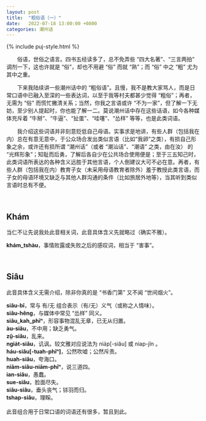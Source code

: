 ```yaml
---
layout: post
title:  "粗俗语（一）"
date:   2022-07-18 13:00:00 +0800
categories: 潮州话
---
```


{% include puj-style.html %}

&emsp;&emsp;俗语，世俗之语言。四书五经读多了，总不免弄些 “四大名著”、“三言两拍” 调剂一下，这也许就是 “俗”，却也不用避 “俗” 而就 “熟”；而 “俗” 中之 “粗” 尤为其中之重。

&emsp;&emsp;下来我陆续讲一些潮州话中的 “粗俗语”。且慢，我不是教大家骂人，而是日常口语中已融入至深的一些表达词，以至于我等村夫都甚少觉得 “粗俗”；再者，无需为 “俗” 而慌忙撇清关系；当然，你我之言语或许 “不为一家”，但了解一下无妨，至少别人提起时，你也能了解一二。莫说潮州话中存在这些话语，如今各种媒体充斥着 “牛掰”、“牛逼”、“扯蛋”、“哇噻”、“怂样” 等等，也是此类词语。

&emsp;&emsp;我介绍这些词语并非刻意贬低自己母语。实事求是地讲，有些人群（包括我在内）总在有意无意中，于公众场合发出类似言语（比如“我卵”之类），有损自己形象之余，或许还有损所谓 “潮州话”（或者 “潮汕话”、“潮语” 之类，由在汝） 的 “光辉形象”；知耻而后勇，了解后各自少在公共场合使用便是；至于三五知己时，此类词语所表达的各种含义远胜于其他言语，个人倒建议大可不必在意。再者，有些人群（包括我在内）教育子女（未采用母语教育者除外）羞于教授此类言语，而子女的母语环境又缺乏与其他人群沟通的条件（比如旅居外地等），当其听到类似言语时总有不便。

<br>

## Khám

当仁不让先说我处此音相关词，此音具体含义先就略过（确实不雅）。

**khám_tshàu**，事情败露或失败之后的感叹词，相当于 “害事”。<br>
<!-- 注：lău-khám，该词非作者处所常用，作者亦难以把握其具体含义，因而暂且注释掉。 --> 
<!-- **lău-khám**，老练之人。<br> -->
<br>

## Siâu

此音具体含义无需介绍，除非你真的是 “书香门第” 又不闻 “世间烟火”。

**siâu-bī**，常与 有/无 组合表示（有/无）义气（或称之人情味）。<br>
**siâu-hêng**，与媒体中常见 “怂样” 同义。<br>
**siâu_kah_phīⁿ**，形容事物混乱无章，已无从归置。<br>
**àu-siâu**，不中用；缺乏勇气。<br>
**zṳ̂-siâu**，乱来。<br>
**ngia̍t-siâu**，讥讽。较文雅对应说法为 nia̍p[-siău] 或 niap-jîn 。<br>
**háu-siâu[-tuah-phīⁿ]**，公然吹嘘；公然斥责。<br>
**huah-siâu**，夸海口。<br>
**niām-siâu-niām-phīⁿ**，说三道四。<br>
**ian-siâu**，愚蠢。<br>
**sue-siâu**，脸面尽失。<br>
**siâu-siâu**，垂头丧气；铩羽而归。<br>
**tshap-siâu**，理睬。<br>
<br>
此音组合用于日常口语的词语还有很多，暂且到此。




